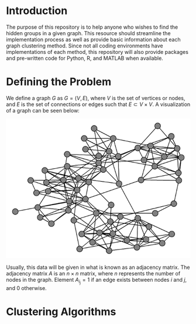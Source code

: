 # Introduction

The purpose of this repository is to help anyone who wishes to find the hidden groups in a given graph. This resource should streamline the implementation process as well as provide basic information about each graph clustering method. Since not all coding environments have implementations of each method, this repository will also provide packages and pre-written code for Python, R, and MATLAB when available.

# Defining the Problem

We define a graph $G$ as $G = (V, E)$, where *V* is the set of vertices or nodes, and $E$ is the set of connections or edges such that $E \subset V \times V$. A visualization of a graph can be seen below:

![Graph Example](images/graph_example.PNG)

Usually, this data will be given in what is known as an adjacency matrix. The adjacency matrix $A$ is an $n \times n$ matrix, where $n$ represents the number of nodes in the graph. Element $A_i_j = 1$ if an edge exists between nodes $i$ and $j$, and 0 otherwise. 

# Clustering Algorithms
